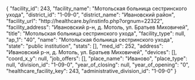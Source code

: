 {
    "facility_id": 243,
    "facility_name": "Мотольская больница сестринского ухода",
    "district_id": "1-09-0",
    "district_name": "Ивановский район",
    "facility_url": "http:\/\/healthcare.by\/instinfo.php?orgnum=22322",
    "facility_address": "Ивановский р-н,  д. Мотоль,  ул. Братьев Миховичей",
    "title": "Мотольская больница сестринского ухода",
    "facility_type": null,
    "ap_1": "40",
    "name": "Мотольская больница сестринского ухода",
    "state": "public institution",
    "stats": [],
    "med_id": 252,
    "address": "Ивановский р-н,  д. Мотоль,  ул. Братьев Миховичей",
    "devices": [],
    "coord_x_y": null,
    "job_offers": [],
    "place_name": "Иваново",
    "place_type": null,
    "division_id": "1-09-0",
    "year_of_closing": null,
    "year_of_opening": "0",
    "healthcare_facility_key": 243,
    "administrative_division_id": "1-09-0"
}